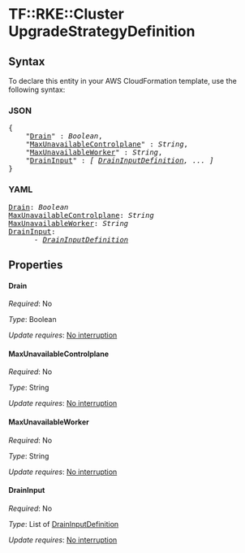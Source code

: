 # TF::RKE::Cluster UpgradeStrategyDefinition

## Syntax

To declare this entity in your AWS CloudFormation template, use the following syntax:

### JSON

<pre>
{
    "<a href="#drain" title="Drain">Drain</a>" : <i>Boolean</i>,
    "<a href="#maxunavailablecontrolplane" title="MaxUnavailableControlplane">MaxUnavailableControlplane</a>" : <i>String</i>,
    "<a href="#maxunavailableworker" title="MaxUnavailableWorker">MaxUnavailableWorker</a>" : <i>String</i>,
    "<a href="#draininput" title="DrainInput">DrainInput</a>" : <i>[ <a href="draininputdefinition.md">DrainInputDefinition</a>, ... ]</i>
}
</pre>

### YAML

<pre>
<a href="#drain" title="Drain">Drain</a>: <i>Boolean</i>
<a href="#maxunavailablecontrolplane" title="MaxUnavailableControlplane">MaxUnavailableControlplane</a>: <i>String</i>
<a href="#maxunavailableworker" title="MaxUnavailableWorker">MaxUnavailableWorker</a>: <i>String</i>
<a href="#draininput" title="DrainInput">DrainInput</a>: <i>
      - <a href="draininputdefinition.md">DrainInputDefinition</a></i>
</pre>

## Properties

#### Drain

_Required_: No

_Type_: Boolean

_Update requires_: [No interruption](https://docs.aws.amazon.com/AWSCloudFormation/latest/UserGuide/using-cfn-updating-stacks-update-behaviors.html#update-no-interrupt)

#### MaxUnavailableControlplane

_Required_: No

_Type_: String

_Update requires_: [No interruption](https://docs.aws.amazon.com/AWSCloudFormation/latest/UserGuide/using-cfn-updating-stacks-update-behaviors.html#update-no-interrupt)

#### MaxUnavailableWorker

_Required_: No

_Type_: String

_Update requires_: [No interruption](https://docs.aws.amazon.com/AWSCloudFormation/latest/UserGuide/using-cfn-updating-stacks-update-behaviors.html#update-no-interrupt)

#### DrainInput

_Required_: No

_Type_: List of <a href="draininputdefinition.md">DrainInputDefinition</a>

_Update requires_: [No interruption](https://docs.aws.amazon.com/AWSCloudFormation/latest/UserGuide/using-cfn-updating-stacks-update-behaviors.html#update-no-interrupt)

